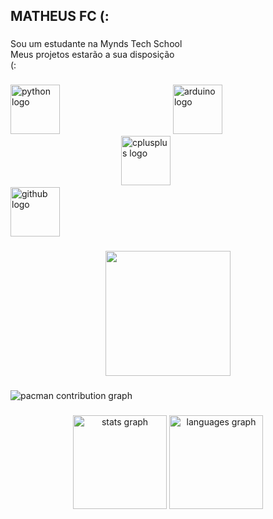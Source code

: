 <h2 align="left">MATHEUS FC (:</h2>

###

<p align="left">Sou um estudante na Mynds Tech School<br>Meus projetos estarão a sua disposição<br>(:</p>

###

<div align="left">
  <img src="https://cdn.jsdelivr.net/gh/devicons/devicon/icons/python/python-original.svg" height="79" alt="python logo"  />
  <img width="173" />
  <img src="https://cdn.jsdelivr.net/gh/devicons/devicon/icons/arduino/arduino-original.svg" height="79" alt="arduino logo"  />
  <img width="173" />
  <img src="https://cdn.jsdelivr.net/gh/devicons/devicon/icons/cplusplus/cplusplus-original.svg" height="79" alt="cplusplus logo"  />
  <img width="173" />
  <img src="https://cdn.jsdelivr.net/gh/devicons/devicon/icons/github/github-original.svg" height="79" alt="github logo"  />
</div>

###

<div align="center">
  <img height="200" src="https://upload.wikimedia.org/wikipedia/commons/thumb/f/fb/Minecraft-creeper-face.jpg/500px-Minecraft-creeper-face.jpg"  />
</div>

###

<picture>
  <source media="(prefers-color-scheme: dark)" srcset="https://raw.githubusercontent.com/M4th3usFC3009/M4th3usFC3009/output/pacman-contribution-graph-dark.svg">
  <source media="(prefers-color-scheme: light)" srcset="https://raw.githubusercontent.com/M4th3usFC3009/M4th3usFC3009/output/pacman-contribution-graph.svg">
  <img alt="pacman contribution graph" src="https://raw.githubusercontent.com/M4th3usFC3009/M4th3usFC3009/output/pacman-contribution-graph.svg">
</picture>

###

<div align="center">
  <img src="https://github-readme-stats.vercel.app/api?username=M4th3usFC3009&hide_title=false&hide_rank=false&show_icons=true&include_all_commits=true&count_private=true&disable_animations=false&theme=dracula&locale=en&hide_border=false" height="150" alt="stats graph"  />
  <img src="https://github-readme-stats.vercel.app/api/top-langs?username=M4th3usFC3009&locale=en&hide_title=false&layout=compact&card_width=320&langs_count=5&theme=dracula&hide_border=false" height="150" alt="languages graph"  />
</div>

###
